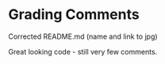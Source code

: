 # Grading Comments
Corrected README.md (name and link to jpg)

Great looking code - still very few comments.
